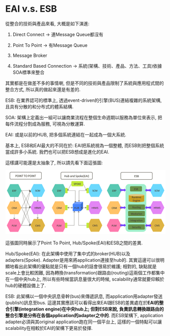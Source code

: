 # EAI v.s. ESB

從整合的技術與產品來看, 大概是如下演進:

1. Direct Connect -&gt; 連Message Queue都沒有

2. Point To Point -&gt; 有Message Queue

3. Message Broker

4. Standard Based Connection -&gt; 系統\(架構、技術、產品、方法、工具\)依據SOA標準來整合

其實都是在做差不多的事情喇, 但是不同的技術與產品限制了系統與應用程式間的整合方式, 所以真的做起來還是有差的.

ESB: 在業界認可的標準上, 透過event-driven的引擎\(BUS\)連結複雜的系統架構, 且具有分散的和分布式的體系結構.

SOA: 架構上定義出一組可以讓商業流程在整個生命週期以服務為單位來表示, 把每件流程分割成為服務, 可視為分散運算.

EAI: 或是以前的HUB, 把多個系統連結在一起成為一個大系統.

基本上, ESB和EAI最大的不同在於: EAI把系統視為一個整體, 而ESB則把整個系統當成許多小系統. 我們也可以把ESB想成是進化的EAI.

這樣講可能還是太抽象了, 所以請先看下面這張圖:

![](/assets/eaivsesb.png)

這張圖同時展示了Point To Point, Hub/Spoke\(EAI\)和ESB之間的差異.

Hub/Spoke\(EAI\): 在此架構中使用了集中式的broker\(HUB\)以及adapters\(Spoke\). Adapter是用來將application連接至hub的. 其實這邊可以很明顯地看出此架構的優點就是只有一個hub的話會很易於維護; 相對的, 缺點就是scale上會比較困難, 因為轉換\(transformation\)跟路由\(routing\)這兩個工作都集中在一個中央hub上, 所以有些時候當訊息量很大的時候, scalability通常就要仰賴於hub的硬體設備上了.

ESB: 此架構以一個中央訊息骨幹\(bus\)來傳遞訊息, 而application用adapter發送\(publish\)訊息至bus. 這邊其實應該可以看得出來EAI跟ESB的差異處在於**EAI的整合引擎\(integration engine\)在中央hub上; 但對ESB來說, 負責訊息轉換跟路由的整合引擎是分佈在各個application的adapter之中的**. 而ESB架構下, application adapter必須與其original application跑在同一個平台上, 這樣的一個特點可以讓scalability在相較於EAI的架構下更易於發揮.

